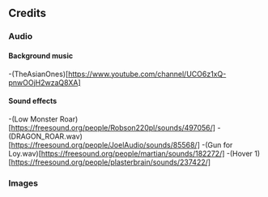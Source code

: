## Credits

### Audio

#### Background music
-(TheAsianOnes)[https://www.youtube.com/channel/UCO6z1xQ-pnwOOjH2wzaQ8XA]

#### Sound effects
-(Low Monster Roar)[https://freesound.org/people/Robson220pl/sounds/497056/]
-(DRAGON_ROAR.wav)[https://freesound.org/people/JoelAudio/sounds/85568/]
-(Gun for Loy.wav)[https://freesound.org/people/martian/sounds/182272/]
-(Hover 1)[https://freesound.org/people/plasterbrain/sounds/237422/]

### Images
